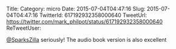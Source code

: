 Title: 
Category: micro
Date: 2015-07-04T04:47:16
Slug: 2015-07-04T04:47:16
TwitterId: 617192932358000640
TweetUrl: https://twitter.com/mark_philpot/status/617192932358000640
ReTweetUser: 

[@SparksZilla](https://twitter.com/SparksZilla) seriously! The audio book version is also excellent